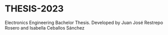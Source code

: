# THESIS-2023
Electronics Engineering Bachelor Thesis. Developed by Juan José Restrepo Rosero and Isabella Ceballos Sánchez
